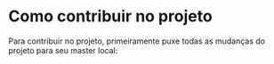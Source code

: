 # Como contribuir no projeto #

Para contribuir no projeto, primeiramente puxe todas as mudanças do projeto para seu master local:
